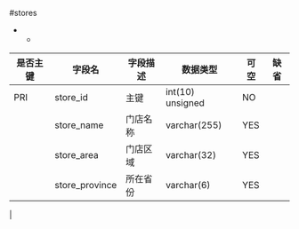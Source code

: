 #stores
* -
 
|是否主键	|字段名	|字段描述	|数据类型	|可空	|缺省	|
| --------|-----|-----|-----|-----|-----|
|PRI|store_id|主键|int(10) unsigned|NO||
||store_name|门店名称|varchar(255)|YES||
||store_area|门店区域|varchar(32)|YES||
||store_province|所在省份|varchar(6)|YES||
|
